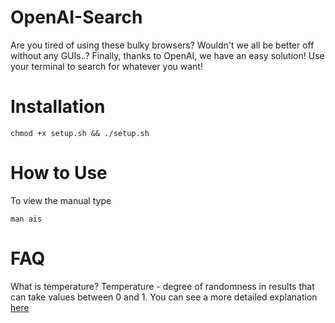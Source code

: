 # OpenAI-Search
Are you tired of using these bulky browsers? Wouldn't we all be better off without any GUIs..?
Finally, thanks to OpenAI, we have an easy solution! Use your terminal to search for whatever you want!

# Installation
```
chmod +x setup.sh && ./setup.sh
```
# How to Use
To view the manual type
```
man ais
```

# FAQ
What is temperature? Temperature - degree of randomness in results that can take values between 0 and 1. You can see a more detailed explanation [here](https://ai.stackexchange.com/questions/32477/what-is-the-temperature-in-the-gpt-models)
